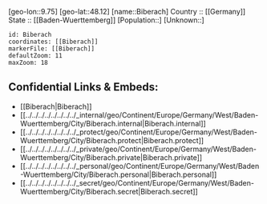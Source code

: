 ﻿---
location: [48.12,9.75] 
mapzoom: [7,12] 
mapmarker: city 
type: City
tags:
- geo/City


SpocWebEntityId: 29172
isDeleted: false
confidential: public

---
[geo-lon::9.75] 
[geo-lat::48.12] 
[name::Biberach] 
Country :: [[Germany]]  
State :: [[Baden-Wuerttemberg]] 
[Population::] 
[Unknown::] 


```leaflet
id: Biberach
coordinates: [[Biberach]] 
markerFile: [[Biberach]] 
defaultZoom: 11 
maxZoom: 18
```


## Confidential Links & Embeds: 
- [[Biberach|Biberach]]  
- [[../../../../../../../../_internal/geo/Continent/Europe/Germany/West/Baden-Wuerttemberg/City/Biberach.internal|Biberach.internal]] 
- [[../../../../../../../../_protect/geo/Continent/Europe/Germany/West/Baden-Wuerttemberg/City/Biberach.protect|Biberach.protect]] 
- [[../../../../../../../../_private/geo/Continent/Europe/Germany/West/Baden-Wuerttemberg/City/Biberach.private|Biberach.private]] 
- [[../../../../../../../../_personal/geo/Continent/Europe/Germany/West/Baden-Wuerttemberg/City/Biberach.personal|Biberach.personal]] 
- [[../../../../../../../../_secret/geo/Continent/Europe/Germany/West/Baden-Wuerttemberg/City/Biberach.secret|Biberach.secret]] 
